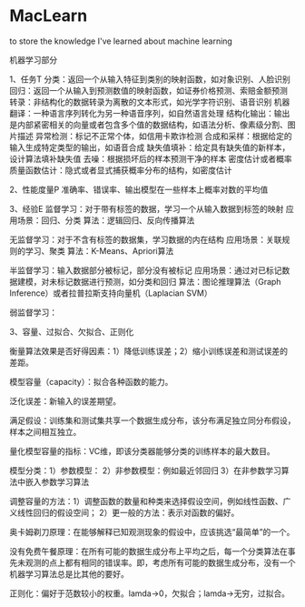 # MacLearn
to store the knowledge I've learned about machine learning

机器学习部分

1、任务T
分类：返回一个从输入特征到类别的映射函数，如对象识别、人脸识别
回归：返回一个从输入到预测数值的映射函数，如证券价格预测、索赔金额预测
转录：非结构化的数据转录为离散的文本形式，如光学字符识别、语音识别
机器翻译：一种语言序列转化为另一种语音序列，如自然语言处理
结构化输出：输出是内部紧密相关的向量或者包含多个值的数据结构，如语法分析、像素级分割、图片描述
异常检测：标记不正常个体，如信用卡欺诈检测
合成和采样：根据给定的输入生成特定类型的输出，如语音合成
缺失值填补：给定具有缺失值的新样本，设计算法填补缺失值
去噪：根据损坏后的样本预测干净的样本
密度估计或者概率质量函数估计：隐式或者显式捕获概率分布的结构，如密度估计


2、性能度量P
准确率、错误率、输出模型在一些样本上概率对数的平均值


3、经验E
监督学习：对于带有标签的数据，学习一个从输入数据到标签的映射
应用场景：回归、分类
算法：逻辑回归、反向传播算法

无监督学习：对于不含有标签的数据集，学习数据的内在结构
应用场景：关联规则的学习、聚类
算法：K-Means、Apriori算法


半监督学习：输入数据部分被标记，部分没有被标记
应用场景：通过对已标记数据建模，对未标记数据进行预测，如分类和回归
算法：图论推理算法（Graph Inference）或者拉普拉斯支持向量机（Laplacian SVM）

弱监督学习：


3、容量、过拟合、欠拟合、正则化

衡量算法效果是否好得因素：1）降低训练误差；2）缩小训练误差和测试误差的差距。

模型容量（capacity）：拟合各种函数的能力。

泛化误差：新输入的误差期望。

满足假设：训练集和测试集共享一个数据生成分布，该分布满足独立同分布假设，样本之间相互独立。

量化模型容量的指标：VC维，即该分类器能够分类的训练样本的最大数目。

模型分类：1）参数模型：
                2）非参数模型：例如最近邻回归
                3）在非参数学习算法中嵌入参数学习算法

调整容量的方法：1）调整函数的数量和种类来选择假设空间，例如线性函数、广义线性回归的假设空间；
                           2）更一般的方法：表示对函数的偏好。

奥卡姆剃刀原理：在能够解释已知观测现象的假设中，应该挑选“最简单”的一个。

没有免费午餐原理：在所有可能的数据生成分布上平均之后，每一个分类算法在事先未观测的点上都有相同的错误率。即，考虑所有可能的数据生成分布，没有一个机器学习算法总是比其他的要好。

正则化：偏好于范数较小的权重。lamda->0，欠拟合；lamda->无穷，过拟合。






